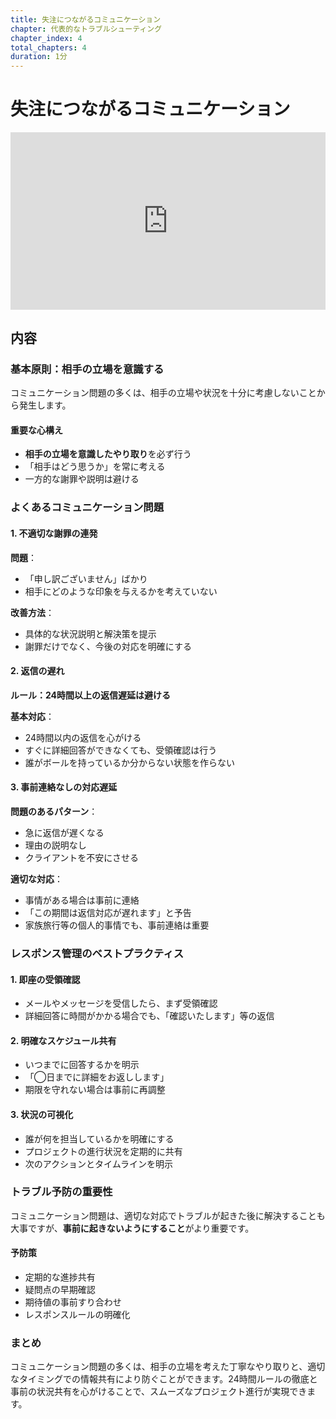 ```yaml
---
title: 失注につながるコミュニケーション
chapter: 代表的なトラブルシューティング
chapter_index: 4
total_chapters: 4
duration: 1分
---
```


# 失注につながるコミュニケーション

<div style="position: relative; padding-bottom: 56.25%; height: 0;"><iframe src="https://www.loom.com/embed/de9002cb7fe54878a8283a49aaeb6b76?sid=a383ba17-60a1-4c13-add5-084551b9d009" frameborder="0" webkitallowfullscreen mozallowfullscreen allowfullscreen style="position: absolute; top: 0; left: 0; width: 100%; height: 100%;"></iframe></div>

## 内容

### 基本原則：相手の立場を意識する

コミュニケーション問題の多くは、相手の立場や状況を十分に考慮しないことから発生します。

#### 重要な心構え
- **相手の立場を意識したやり取り**を必ず行う
- 「相手はどう思うか」を常に考える
- 一方的な謝罪や説明は避ける

### よくあるコミュニケーション問題

#### 1. 不適切な謝罪の連発
**問題**：
- 「申し訳ございません」ばかり
- 相手にどのような印象を与えるかを考えていない

**改善方法**：
- 具体的な状況説明と解決策を提示
- 謝罪だけでなく、今後の対応を明確にする

#### 2. 返信の遅れ
**ルール：24時間以上の返信遅延は避ける**

**基本対応**：
- 24時間以内の返信を心がける
- すぐに詳細回答ができなくても、受領確認は行う
- 誰がボールを持っているか分からない状態を作らない

#### 3. 事前連絡なしの対応遅延
**問題のあるパターン**：
- 急に返信が遅くなる
- 理由の説明なし
- クライアントを不安にさせる

**適切な対応**：
- 事情がある場合は事前に連絡
- 「この期間は返信対応が遅れます」と予告
- 家族旅行等の個人的事情でも、事前連絡は重要

### レスポンス管理のベストプラクティス

#### 1. 即座の受領確認
- メールやメッセージを受信したら、まず受領確認
- 詳細回答に時間がかかる場合でも、「確認いたします」等の返信

#### 2. 明確なスケジュール共有
- いつまでに回答するかを明示
- 「◯日までに詳細をお返しします」
- 期限を守れない場合は事前に再調整

#### 3. 状況の可視化
- 誰が何を担当しているかを明確にする
- プロジェクトの進行状況を定期的に共有
- 次のアクションとタイムラインを明示

### トラブル予防の重要性

コミュニケーション問題は、適切な対応でトラブルが起きた後に解決することも大事ですが、**事前に起きないようにすること**がより重要です。

#### 予防策
- 定期的な進捗共有
- 疑問点の早期確認
- 期待値の事前すり合わせ
- レスポンスルールの明確化

### まとめ

コミュニケーション問題の多くは、相手の立場を考えた丁寧なやり取りと、適切なタイミングでの情報共有により防ぐことができます。24時間ルールの徹底と事前の状況共有を心がけることで、スムーズなプロジェクト進行が実現できます。